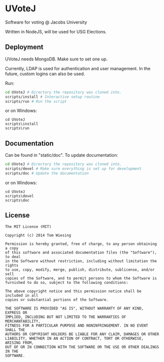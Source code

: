 # UVoteJ

Software for voting @ Jacobs University

Written in NodeJS, will be used for USG Elections.

## Deployment

UVoteJ needs MongoDB. Make sure to set one up.

Currently, LDAP is used for authentication and user management. In the future,
custom logins can also be used.

Run:

```bash
cd UVoteJ # Directory the repository was cloned into.
scripts/install # Interactive setup routine
scripts/run # Run the script
```

or on Windows:

```
cd UVoteJ
scripts\install
scripts\run
```


## Documentation
Can be found in "static/doc". To update documentation:

```bash
cd UVoteJ # Directory the repository was cloned into.
scripts/devel # Make sure everything is set up for development
scripts/doc # Update the documentation
```

or on Windows:

```
cd UVoteJ
scripts\devel
scripts\doc
```

## License

```
The MIT License (MIT)

Copyright (c) 2014 Tom Wiesing

Permission is hereby granted, free of charge, to any person obtaining a copy
of this software and associated documentation files (the "Software"), to deal
in the Software without restriction, including without limitation the rights
to use, copy, modify, merge, publish, distribute, sublicense, and/or sell
copies of the Software, and to permit persons to whom the Software is
furnished to do so, subject to the following conditions:

The above copyright notice and this permission notice shall be included in all
copies or substantial portions of the Software.

THE SOFTWARE IS PROVIDED "AS IS", WITHOUT WARRANTY OF ANY KIND, EXPRESS OR
IMPLIED, INCLUDING BUT NOT LIMITED TO THE WARRANTIES OF MERCHANTABILITY,
FITNESS FOR A PARTICULAR PURPOSE AND NONINFRINGEMENT. IN NO EVENT SHALL THE
AUTHORS OR COPYRIGHT HOLDERS BE LIABLE FOR ANY CLAIM, DAMAGES OR OTHER
LIABILITY, WHETHER IN AN ACTION OF CONTRACT, TORT OR OTHERWISE, ARISING FROM,
OUT OF OR IN CONNECTION WITH THE SOFTWARE OR THE USE OR OTHER DEALINGS IN THE
SOFTWARE.
```

